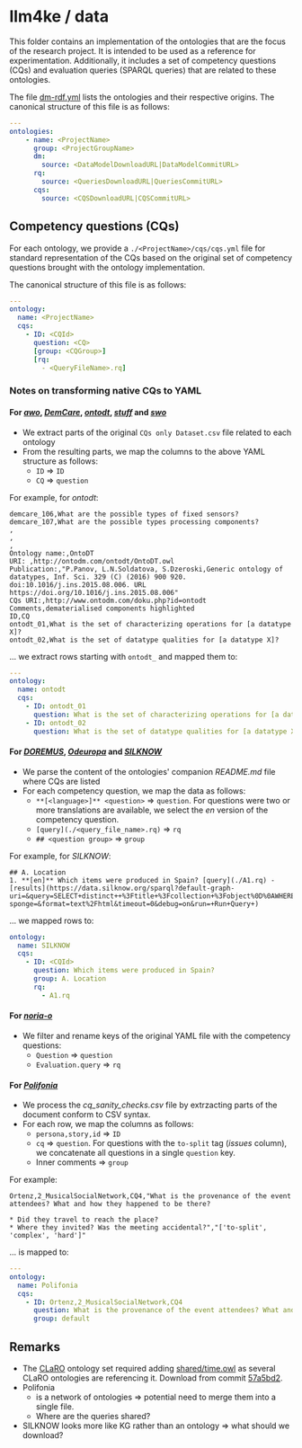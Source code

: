 # llm4ke / data

This folder contains an implementation of the ontologies that are the focus of the research project.
It is intended to be used as a reference for experimentation.
Additionally, it includes a set of competency questions (CQs) and evaluation queries (SPARQL queries) that are related
to these ontologies.

The file [dm-rdf.yml](dm-rdf.yml) lists the ontologies and their respective origins.
The canonical structure of this file is as follows:

```yaml
---
ontologies:
    - name: <ProjectName>
      group: <ProjectGroupName>
      dm:
        source: <DataModelDownloadURL|DataModelCommitURL>
      rq:
        source: <QueriesDownloadURL|QueriesCommitURL>
      cqs:
        source: <CQSDownloadURL|CQSCommitURL>
```

## Competency questions (CQs)

For each ontology, we provide a `./<ProjectName>/cqs/cqs.yml` file for standard representation of the CQs based on the
original set of competency questions brought with the ontology implementation.

The canonical structure of this file is as follows:

```yaml
---
ontology:
  name: <ProjectName>
  cqs:
    - ID: <CQId>
      question: <CQ>
      [group: <CQGroup>]
      [rq:
        - <QueryFileName>.rq]    
```

### Notes on transforming native CQs to YAML

#### For *[awo](./awo)*, *[DemCare](./DemCare)*, *[ontodt](./ontodt)*, *[stuff](./stuff)* and *[swo](./swo)*

* We extract parts of the original `CQs only Dataset.csv` file related to each ontology
* From the resulting parts, we map the columns to the above YAML structure as follows:
    * `ID` => `ID`
    * `CQ` => `question`

For example, for *ontodt*:

```
demcare_106,What are the possible types of fixed sensors?
demcare_107,What are the possible types processing components?
,
,
,
Ontology name:,OntoDT
URI: ,http://ontodm.com/ontodt/OntoDT.owl
Publication:,"P.Panov, L.N.Soldatova, S.Dzeroski,Generic ontology of datatypes, Inf. Sci. 329 (C) (2016) 900 920. doi:10.1016/j.ins.2015.08.006. URL https://doi.org/10.1016/j.ins.2015.08.006"
CQs URI:,http://www.ontodm.com/doku.php?id=ontodt
Comments,dematerialised components highlighted
ID,CQ
ontodt_01,What is the set of characterizing operations for [a datatype X]?
ontodt_02,What is the set of datatype qualities for [a datatype X]?
```

... we extract rows starting with `ontodt_` and mapped them to:

```yaml
---
ontology:
  name: ontodt
  cqs:
    - ID: ontodt_01
      question: What is the set of characterizing operations for [a datatype X]?
    - ID: ontodt_02
      question: What is the set of datatype qualities for [a datatype X]?
```

#### For *[DOREMUS](./DOREMUS)*, *[Odeuropa](./Odeuropa)* and *[SILKNOW](./SILKNOW)*

* We parse the content of the ontologies' companion *README.md* file where CQs are listed
* For each competency question, we map the data as follows:
    * `**[<language>]** <question>` => `question`. For questions were two or more translations are available, we select
      the *en* version of the competency question.
    * `[query](./<query_file_name>.rq)` => `rq`
    * `## <question group>` => `group`

For example, for *SILKNOW*:

```
## A. Location
1. **[en]** Which items were produced in Spain? [query](./A1.rq) - [results](https://data.silknow.org/sparql?default-graph-uri=&query=SELECT+distinct++%3Ftitle+%3Fcollection+%3Fobject%0D%0AWHERE+%7B+graph+%3Fcollection+%7B%0D%0A++++++%3Fs+a+ecrm%3AE12_Production+.%0D%0A++++++%3Fs+ecrm%3AP108_has_produced+%3Fobject.%0D%0A++++%0D%0A+optional+%7B%3Fobject+ecrm%3AP102_has_title+%3Ftitle+%7D%0D%0A%0D%0A%0D%0A+%7B+%3Fs+ecrm%3AP8_took_place_on_or_within+%3Flocation+FILTER%28isIRI%28%3Flocation%29%29%0D%0A%0D%0A++++%3Flocation+geonames%3AcountryCode+%22ES%22++%7D%0D%0A++++%0D%0A%0D%0A%0D%0A%0D%0A%7D%0D%0A%7D&should-sponge=&format=text%2Fhtml&timeout=0&debug=on&run=+Run+Query+)
```

... we mapped rows to:

```yaml
ontology:
  name: SILKNOW
  cqs:
    - ID: <CQId>
      question: Which items were produced in Spain?
      group: A. Location
      rq:
        - A1.rq
```

#### For *[noria-o](./noria-o)*

* We filter and rename keys of the original YAML file with the competency questions:
    * `Question` => `question`
    * `Evaluation.query` => `rq`

#### For *[Polifonia](./Polifonia)*

* We process the *cq_sanity_checks.csv* file by extrzacting parts of the document conform to CSV syntax.
* For each row, we map the columns as follows:
    * `persona,story,id` => `ID`
    * `cq` => `question`. For questions with the `to-split` tag (*issues* column), we concatenate all questions in a
      single `question` key.
    * Inner comments => `group`

For example:

```
Ortenz,2_MusicalSocialNetwork,CQ4,"What is the provenance of the event attendees? What and how they happened to be there?

* Did they travel to reach the place?
* Where they invited? Was the meeting accidental?","['to-split', 'complex', 'hard']"
```

... is mapped to:

```yaml
---
ontology:
  name: Polifonia
  cqs:
    - ID: Ortenz,2_MusicalSocialNetwork,CQ4
      question: What is the provenance of the event attendees? What and how they happened to be there? Did they travel to reach the place? Where they invited? Was the meeting accidental?
      group: default
```

## Remarks

- The [CLaRO](https://github.com/mkeet/CLaRO) ontology set required adding [shared/time.owl](shared%2Ftime.owl) as
  several CLaRO ontologies are referencing it. Download from
  commit [57a5bd2](https://github.com/CQ2SPARQLOWL/Dataset/commit/57a5bd2ab66c8a40041af6e20cb965bd69766496).
- Polifonia
    - is a network of ontologies => potential need to merge them into a single file.
    - Where are the queries shared?
- SILKNOW looks more like KG rather than an ontology => what should we download?
